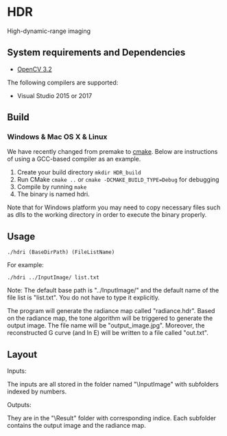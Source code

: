 # HDR
High-dynamic-range imaging


## System requirements and Dependencies


- [OpenCV 3.2](http://opencv.org/)

The following compilers are supported:

- Visual Studio 2015 or 2017


## Build

### Windows & Mac OS X & Linux

We have recently changed from premake to [cmake](https://cmake.org/).
Below are instructions of using a GCC-based compiler as an example.

1. Create your build directory `mkdir HDR_build`
2. Run CMake `cmake ..` or `cmake -DCMAKE_BUILD_TYPE=Debug` for debugging
3. Compile by running `make`
4. The binary is named hdri.

Note that for Windows platform you may need to copy necessary files such as dlls to the working directory in order to execute the binary properly.


## Usage

`./hdri (BaseDirPath) (FileListName)`

For example:

`./hdri ../InputImage/ list.txt`

Note: The default base path is "../InputImage/" and the default name of the file list is "list.txt". You do not have to type it explicitly.

The program will generate the radiance map called "radiance.hdr". Based on the radiance map, the tone algorithm will be triggered to generate the output image. The file name will be "output_image.jpg".
Moreover, the reconstructed G curve (and ln E) will be written to a file called "out.txt".


## Layout

Inputs:

The inputs are all stored in the folder named "\InputImage" with subfolders indexed by numbers.

Outputs:

They are in the "\Result" folder with corresponding indice. Each subfolder contains the output image and the radiance map.



